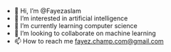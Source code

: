 - 👋 Hi, I’m @Fayezaslam
- 👀 I’m interested in artificial intelligence
- 🌱 I’m currently learning computer science
- 💞️ I’m looking to collaborate on machine learning
- 📫 How to reach me fayez.champ.com@gmail.com

<!---
Fayezaslam/Fayezaslam is a ✨ special ✨ repository because its `README.md` (this file) appears on your GitHub profile.
You can click the Preview link to take a look at your changes.
--->
